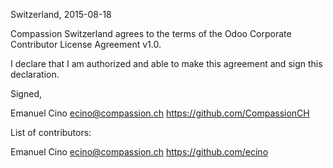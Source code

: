 Switzerland, 2015-08-18

Compassion Switzerland agrees to the terms of the Odoo Corporate Contributor License
Agreement v1.0.

I declare that I am authorized and able to make this agreement and sign this
declaration.

Signed,

Emanuel Cino ecino@compassion.ch https://github.com/CompassionCH


List of contributors:

Emanuel Cino ecino@compassion.ch https://github.com/ecino
